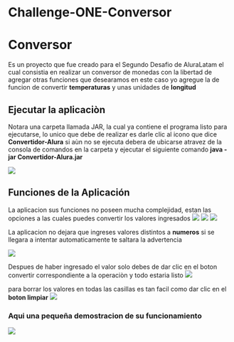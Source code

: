 # Challenge-ONE-Conversor
# Conversor
Es un proyecto que fue creado para el Segundo Desafio de AluraLatam
el cual consistia en realizar un conversor de monedas con la libertad
de agregar otras funciones que desearamos en este caso yo agregue
la de funcion de convertir **temperaturas** y unas unidades de 
**longitud**

## Ejecutar la aplicaciòn
Notara una carpeta llamada JAR, la cual ya contiene el programa listo
para ejecutarse, lo unico que debe de realizar es darle clic al icono
que dice **Convertidor-Alura** si aùn no se ejecuta debera de ubicarse
atravez de la consola de comandos en la carpeta y ejecutar el siguiente
comando **java -jar Convertidor-Alura.jar**

<image src="/img/img1.PNG">

## Funciones de la Aplicación
La aplicacion sus funciones no poseen mucha complejidad, estan las
opciones a las cuales puedes convertir los valores ingresados
<image src="/img/img2.png">
<image src="/img/img3.png">
<image src="/img/img4.png">

La aplicacion no dejara que ingreses valores distintos a **numeros**
si se llegara a intentar automaticamente te saltara la advertencia

<image src="/img/img5.PNG">

Despues de haber ingresado el valor solo debes de dar clic  en el
boton convertir correspondiente a la operaciòn y todo estaria listo
<image src="/img/img6.PNG">

para borrar los valores en todas las casillas es tan facil como dar
clic en el **boton limpiar** 
<image src="/img/img7.PNG">

### Aqui una pequeña demostracion de su funcionamiento
<image src="/img/Convertidor.gif">
